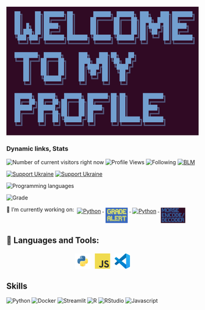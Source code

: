![Welcome](graphics/myProfile.png)

### Dynamic links, Stats

![Number of current visitors right now ](https://visitor-badge.laobi.icu/badge?page_id=obonhamcarter) 
![Profile Views](https://komarev.com/ghpvc/?username=obonhamcarter&amp;color=blue)
![Following](https://img.shields.io/github/followers/obonhamcarter?label=Follow&style=social)
[![BLM](https://img.shields.io/badge/BlackLivesMatter-yellow)](https://blacklivesmatter.com/)

[![Support Ukraine](https://img.shields.io/badge/SupportUkraine-blue)](https://supportukrainenow.org/)
[![Support Ukraine](https://img.shields.io/badge/SupportUkraine-yellow)](https://supportukrainenow.org/)

![Programming languages](https://github-readme-stats.vercel.app/api/top-langs/?username=obonhamcarter&amp;show_icons=true&amp;theme=tokyonight)

![Grade](https://github-readme-stats.vercel.app/api?username=obonhamcarter&amp;show_icons=true&amp;theme=tokyonight)

🔭 I’m currently working on:
<a href="https://github.com/developmentAC/beagleTM2" target="_blank" rel="noopener noreferrer"> <img src="https://github.com/developmentAC/beagleTM/raw/master/graphics/beagleTM2_logo2.png" alt="Python" height="40" style="vertical-align:top; margin:4px"> </a>
<a href="https://github.com/developmentAC/gradeAlert" target="_blank" rel="noopener noreferrer"> <img src="https://github.com/developmentAC/gradeAlert/raw/main/graphics/gradeAlert_logo.png" alt="Python" height="40" style="vertical-align:top; margin:4px"> </a>
<a href="https://github.com/developmentAC/genExSt" target="_blank" rel="noopener noreferrer"> <img src="https://github.com/developmentAC/genExSt/raw/master/graphics/genExST_logo.png" alt="Python" height="40" style="vertical-align:top; margin:4px"> </a>
<a href="https://github.com/developmentAC/Morse-Encode-Decoder" target="_blank" rel="noopener noreferrer"> <img src="https://github.com/developmentAC/Morse-Encode-Decoder/raw/main/graphics/logo_morse.png" alt="Python" height="40" style="vertical-align:top; margin:4px"> </a>

## 🧰 Languages and Tools:
<p align="center">
<img src="https://raw.githubusercontent.com/github/explore/80688e429a7d4ef2fca1e82350fe8e3517d3494d/topics/python/python.png" alt="Python" height="40" style="vertical-align:top; margin:4px">
<img src="https://raw.githubusercontent.com/github/explore/80688e429a7d4ef2fca1e82350fe8e3517d3494d/topics/javascript/javascript.png" alt="Javascript" height="40" style="vertical-align:top; margin:4px">
<img src="https://raw.githubusercontent.com/github/explore/80688e429a7d4ef2fca1e82350fe8e3517d3494d/topics/visual-studio-code/visual-studio-code.png" alt="VS Code" height="40" style="vertical-align:top; margin:4px">
</p>

## Skills

![Python](https://img.shields.io/badge/Skill-Python!-green)
![Docker](https://img.shields.io/badge/Skill-Docker!-blue)
![Streamlit](https://img.shields.io/badge/Skill-streamlit!-blue)
![R](https://img.shields.io/badge/Skill-R!-red)
![RStudio](https://img.shields.io/badge/Skill-rStudio!-blue)
![Javascript](https://img.shields.io/badge/Skill-Javascript!-yellow)



<!--
**obonhamcarter/obonhamcarter** is a ✨ _special_ ✨ repository because its `README.md` (this file) appears on your GitHub profile.
### Hi there 👋


Make badges at: https://shields.io/category/version



Here are some ideas to get you started:
![Programming languages](https://github-readme-stats.vercel.app/api/top-langs/?username=obonhamcarter&amp;show_icons=true&amp;theme=radical)
- 🔭 I’m currently working on ...
- 🌱 I’m currently learning ...
- 👯 I’m looking to collaborate on ...
- 🤔 I’m looking for help with ...
- 💬 Ask me about ...
- 📫 How to reach me: ...
- 😄 Pronouns: ...
- ⚡ Fun fact: ...
-->
